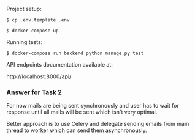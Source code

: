 Project setup:

`$ cp .env.template .env`

`$ docker-compose up`

Running tests:

`$ docker-compose run backend python manage.py test`

API endpoints documentation available at:

http://localhost:8000/api/

### Answer for Task 2
For now mails are being sent synchronously and user has to wait for response until all mails will be sent 
which isn't very optimal.

Better approach is to use Celery and delegate sending emails from main thread to worker which can send them asynchronously.
